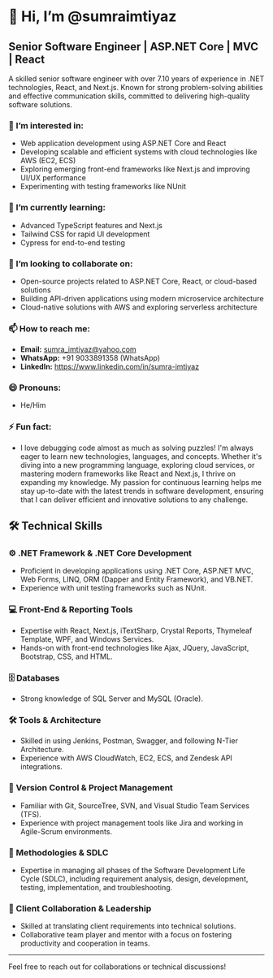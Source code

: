 # 👋 Hi, I’m @sumraimtiyaz

## Senior Software Engineer | ASP.NET Core | MVC | React

A skilled senior software engineer with over 7.10 years of experience in .NET technologies, React, and Next.js. Known for strong problem-solving abilities and effective communication skills, committed to delivering high-quality software solutions.

### 👀 I’m interested in:
- Web application development using ASP.NET Core and React
- Developing scalable and efficient systems with cloud technologies like AWS (EC2, ECS)
- Exploring emerging front-end frameworks like Next.js and improving UI/UX performance
- Experimenting with testing frameworks like NUnit

### 🌱 I’m currently learning:
- Advanced TypeScript features and Next.js
- Tailwind CSS for rapid UI development
- Cypress for end-to-end testing

### 💞️ I’m looking to collaborate on:
- Open-source projects related to ASP.NET Core, React, or cloud-based solutions
- Building API-driven applications using modern microservice architecture
- Cloud-native solutions with AWS and exploring serverless architecture

### 📫 How to reach me:
- **Email:** sumra_imtiyaz@yahoo.com
- **WhatsApp:** +91 9033891358 (WhatsApp)
- **LinkedIn:** https://www.linkedin.com/in/sumra-imtiyaz

### 😄 Pronouns:
- He/Him

### ⚡ Fun fact:
- I love debugging code almost as much as solving puzzles! I'm always eager to learn new technologies, languages, and concepts. Whether it's diving into a new programming language, exploring cloud services, or mastering modern frameworks like React and Next.js, I thrive on expanding my knowledge. My passion for continuous learning helps me stay up-to-date with the latest trends in software development, ensuring that I can deliver efficient and innovative solutions to any challenge.

## 🛠️ Technical Skills

### ⚙️ .NET Framework & .NET Core Development
- Proficient in developing applications using .NET Core, ASP.NET MVC, Web Forms, LINQ, ORM (Dapper and Entity Framework), and VB.NET.
- Experience with unit testing frameworks such as NUnit.

### 💻 Front-End & Reporting Tools
- Expertise with React, Next.js, iTextSharp, Crystal Reports, Thymeleaf Template, WPF, and Windows Services.
- Hands-on with front-end technologies like Ajax, JQuery, JavaScript, Bootstrap, CSS, and HTML.

### 🗄️ Databases
- Strong knowledge of SQL Server and MySQL (Oracle).

### 🛠️ Tools & Architecture
- Skilled in using Jenkins, Postman, Swagger, and following N-Tier Architecture.
- Experience with AWS CloudWatch, EC2, ECS, and Zendesk API integrations.

### 🔧 Version Control & Project Management
- Familiar with Git, SourceTree, SVN, and Visual Studio Team Services (TFS).
- Experience with project management tools like Jira and working in Agile-Scrum environments.

### 🚀 Methodologies & SDLC
- Expertise in managing all phases of the Software Development Life Cycle (SDLC), including requirement analysis, design, development, testing, implementation, and troubleshooting.

### 🤝 Client Collaboration & Leadership
- Skilled at translating client requirements into technical solutions.
- Collaborative team player and mentor with a focus on fostering productivity and cooperation in teams.

---

Feel free to reach out for collaborations or technical discussions!


<!---
sumraimtiyaz/sumraimtiyaz is a ✨ special ✨ repository because its `README.md` (this file) appears on your GitHub profile.
You can click the Preview link to take a look at your changes.
--->
